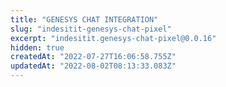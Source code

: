```yaml
---
title: "GENESYS CHAT INTEGRATION"
slug: "indesitit-genesys-chat-pixel"
excerpt: "indesitit.genesys-chat-pixel@0.0.16"
hidden: true
createdAt: "2022-07-27T16:06:58.755Z"
updatedAt: "2022-08-02T08:13:33.083Z"
---
```

